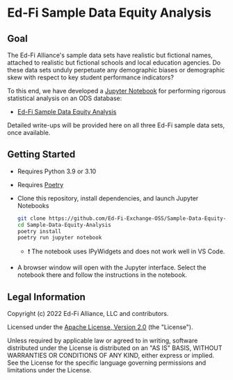 # Ed-Fi Sample Data Equity Analysis

## Goal

The Ed-Fi Alliance's sample data sets have realistic but fictional names,
attached to realistic but fictional schools and local education agencies. Do
these data sets unduly perpetuate any demographic biases or demographic skew
with respect to key student performance indicators?

To this end, we have developed a [Jupyter Notebook](https://jupyter.org/) for
performing rigorous statistical analysis on an ODS database:

* [Ed-Fi Sample Data Equity Analysis](Equity-Analysis.ipynb)

Detailed write-ups will be provided here on all three Ed-Fi sample data sets,
once available.

## Getting Started

* Requires Python 3.9 or 3.10
* Requires [Poetry](https://python-poetry.org/)
* Clone this repository, install dependencies, and launch Jupyter Notebooks

  ```bash
  git clone https://github.com/Ed-Fi-Exchange-OSS/Sample-Data-Equity-Analysis
  cd Sample-Data-Equity-Analysis
  poetry install
  poetry run jupyter notebook
  ```

  * ❗ The notebook uses IPyWidgets and does not work well in VS Code.
* A browser window will open with the Jupyter interface. Select the notebook
  there and follow the instructions in the notebook.

## Legal Information

Copyright (c) 2022 Ed-Fi Alliance, LLC and contributors.

Licensed under the [Apache License, Version 2.0](LICENSE) (the "License").

Unless required by applicable law or agreed to in writing, software distributed
under the License is distributed on an "AS IS" BASIS, WITHOUT WARRANTIES OR
CONDITIONS OF ANY KIND, either express or implied. See the License for the
specific language governing permissions and limitations under the License.
